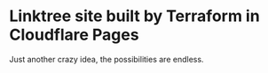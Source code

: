 # Linktree site built by Terraform in Cloudflare Pages
Just another crazy idea, the possibilities are endless.
